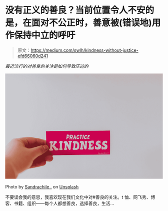 # 没有正义的善良？当前位置令人不安的是，在面对不公正时，善意被(错误地)用作保持中立的呼吁

> 原文：<https://medium.com/swlh/kindness-without-justice-efd66060d241>

*最近流行的对善良的关注是如何导致压迫的*

![](img/fd1a2da5fa4612c95f1bb4ade40cac72.png)

Photo by [Sandrachile .](https://unsplash.com/@sandrachile?utm_source=medium&utm_medium=referral) on [Unsplash](https://unsplash.com?utm_source=medium&utm_medium=referral)

不要误会我的意思，我喜欢现在我们文化中对#善良的关注。t 恤、网飞秀、博客、书籍、组织——每个人都想善良，选择善良，生活…